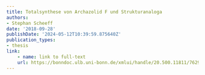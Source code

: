 ```yaml
---
title: Totalsynthese von Archazolid F und Strukturanaloga
authors:
- Stephan Scheeff
date: '2018-09-28'
publishDate: '2024-05-12T10:39:59.875640Z'
publication_types:
- thesis
link:
    - name: link to full-text
    url: https://bonndoc.ulb.uni-bonn.de/xmlui/handle/20.500.11811/7629?show=full
---
```

